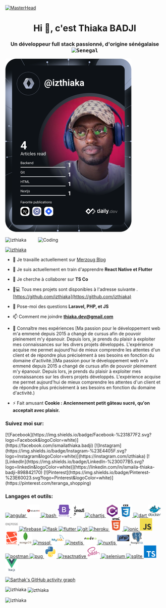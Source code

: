 [![MasterHead](https://1.bp.blogspot.com/-7A4WynwLsMw/XbBpCXG8fHI/AAAAAAAAMt4/uOa1bpLskYgrwGbllhSu2SDj_Mig8SXJQCLcBGAsYHQ/s1600/2000_600px.gif)](https://izthiaka.io)
<h1 align="center">Hi 👋, c'est Thiaka BADJI</h1>
<h3 align="center">Un développeur full stack passionné, d'origine sénégalaise 
<kbd><img title="Senegal" alt="Senegal" src="https://cdn.staticaly.com/gh/hjnilsson/country-flags/master/svg/sn.svg" width="20"></kbd></h3>

<a href="https://app.daily.dev/DailyDevTips"><img src="https://github.com/izthiaka/izthiaka/blob/main/devcard.svg" width="400" alt="Thiaka BADJI's Dev Card"/></a>

<img align="right" alt="Coding" Width="400" src="https://csspoint101.com/wp-content/uploads/2020/10/Developer-on-laptop.gif">

<p align="left"> <img src="https://komarev.com/ghpvc/?username=izthiaka&label=Profile%20views&color=0e75b6&style=flat" alt="izthiaka" /> </p>

<p align="left"> <a href="https://twitter.com/izthiaka" target="blank"><img src="https://img.shields.io/twitter/follow/izthiaka?logo=twitter&style=for-the-badge" alt="izthiaka" /></a> </p>

- 🔭 Je travaille actuellement sur [Merzoug Blog](https://github.com/izthiaka/merzoug)

- 🌱 Je suis actuellement en train d'apprendre **React Native et Flutter**

- 👯 Je cherche à collaborer sur **TS Co**

- 👨💻 Tous mes projets sont disponibles à l'adresse suivante . [https://github.com/izthiaka](https://github.com/izthiaka)

- 💬 Pose-moi des questions **Laravel, PHP, et JS**

- 📫 Comment me joindre **thiaka.dev@gmail.com**

- 📄 Connaître mes expériences [Ma passion pour le développement web m'a emmené depuis 2015 a changé de cursus afin de pouvoir pleinement m'y épanouir. Depuis lors, je prends du plaisir à exploiter mes connaissances sur les divers projets développés. L'expérience acquise me permet aujourd'hui de mieux comprendre les attentes d'un client et de répondre plus précisément à ses besoins en fonction du domaine d'activité.](Ma passion pour le développement web m'a emmené depuis 2015 a changé de cursus afin de pouvoir pleinement m'y épanouir. Depuis lors, je prends du plaisir à exploiter mes connaissances sur les divers projets développés. L'expérience acquise me permet aujourd'hui de mieux comprendre les attentes d'un client et de répondre plus précisément à ses besoins en fonction du domaine d'activité.)

- ⚡ Fait amusant **Cookie : Anciennement petit gâteau sucré, qu'on acceptait avec plaisir.**

<h3 align="left">Suivez moi sur:</h3>
<p align="left">
[![Facebook](https://img.shields.io/badge/Facebook-%231877F2.svg?logo=Facebook&logoColor=white)](https://facebook.com/ismailathiaka.badji) [![Instagram](https://img.shields.io/badge/Instagram-%23E4405F.svg?logo=Instagram&logoColor=white)](https://instagram.com/izthiaka) [![LinkedIn](https://img.shields.io/badge/LinkedIn-%230077B5.svg?logo=linkedin&logoColor=white)](https://linkedin.com/in/ismaila-thiaka-badji-898842170) [![Pinterest](https://img.shields.io/badge/Pinterest-%23E60023.svg?logo=Pinterest&logoColor=white)](https://pinterest.com/teranga_shopping) 
</p>

<h3 align="left">Langages et outils:</h3>
<p align="left"> <a href="https://angular.io" target="_blank" rel="noreferrer"> <img src="https://angular.io/assets/images/logos/angular/angular.svg" alt="angular" width="40" height="40"/> </a> <a href="https://angular.io" target="_blank" rel="noreferrer"> <img src="https://raw.githubusercontent.com/devicons/devicon/master/icons/angularjs/angularjs-original-wordmark.svg" alt="angularjs" width="40" height="40"/> </a> <a href="https://www.gnu.org/software/bash/" target="_blank" rel="noreferrer"> <img src="https://www.vectorlogo.zone/logos/gnu_bash/gnu_bash-icon.svg" alt="bash" width="40" height="40"/> </a> <a href="https://getbootstrap.com" target="_blank" rel="noreferrer"> <img src="https://raw.githubusercontent.com/devicons/devicon/master/icons/bootstrap/bootstrap-plain-wordmark.svg" alt="bootstrap" width="40" height="40"/> </a> <a href="https://canvasjs.com" target="_blank" rel="noreferrer"> <img src="https://raw.githubusercontent.com/Hardik0307/Hardik0307/master/assets/canvasjs-charts.svg" alt="canvasjs" width="40" height="40"/> </a> <a href="https://www.chartjs.org" target="_blank" rel="noreferrer"> <img src="https://www.chartjs.org/media/logo-title.svg" alt="chartjs" width="40" height="40"/> </a> <a href="https://www.w3schools.com/cs/" target="_blank" rel="noreferrer"> <img src="https://raw.githubusercontent.com/devicons/devicon/master/icons/csharp/csharp-original.svg" alt="csharp" width="40" height="40"/> </a> <a href="https://www.w3schools.com/css/" target="_blank" rel="noreferrer"> <img src="https://raw.githubusercontent.com/devicons/devicon/master/icons/css3/css3-original-wordmark.svg" alt="css3" width="40" height="40"/> </a> <a href="https://dart.dev" target="_blank" rel="noreferrer"> <img src="https://www.vectorlogo.zone/logos/dartlang/dartlang-icon.svg" alt="dart" width="40" height="40"/> </a> <a href="https://www.docker.com/" target="_blank" rel="noreferrer"> <img src="https://raw.githubusercontent.com/devicons/devicon/master/icons/docker/docker-original-wordmark.svg" alt="docker" width="40" height="40"/> </a> <a href="https://expressjs.com" target="_blank" rel="noreferrer"> <img src="https://raw.githubusercontent.com/devicons/devicon/master/icons/express/express-original-wordmark.svg" alt="express" width="40" height="40"/> </a> <a href="https://firebase.google.com/" target="_blank" rel="noreferrer"> <img src="https://www.vectorlogo.zone/logos/firebase/firebase-icon.svg" alt="firebase" width="40" height="40"/> </a> <a href="https://flask.palletsprojects.com/" target="_blank" rel="noreferrer"> <img src="https://www.vectorlogo.zone/logos/pocoo_flask/pocoo_flask-icon.svg" alt="flask" width="40" height="40"/> </a> <a href="https://flutter.dev" target="_blank" rel="noreferrer"> <img src="https://www.vectorlogo.zone/logos/flutterio/flutterio-icon.svg" alt="flutter" width="40" height="40"/> </a> <a href="https://git-scm.com/" target="_blank" rel="noreferrer"> <img src="https://www.vectorlogo.zone/logos/git-scm/git-scm-icon.svg" alt="git" width="40" height="40"/> </a> <a href="https://heroku.com" target="_blank" rel="noreferrer"> <img src="https://www.vectorlogo.zone/logos/heroku/heroku-icon.svg" alt="heroku" width="40" height="40"/> </a> <a href="https://www.w3.org/html/" target="_blank" rel="noreferrer"> <img src="https://raw.githubusercontent.com/devicons/devicon/master/icons/html5/html5-original-wordmark.svg" alt="html5" width="40" height="40"/> </a> <a href="https://ionicframework.com" target="_blank" rel="noreferrer"> <img src="https://upload.wikimedia.org/wikipedia/commons/d/d1/Ionic_Logo.svg" alt="ionic" width="40" height="40"/> </a> <a href="https://developer.mozilla.org/en-US/docs/Web/JavaScript" target="_blank" rel="noreferrer"> <img src="https://raw.githubusercontent.com/devicons/devicon/master/icons/javascript/javascript-original.svg" alt="javascript" width="40" height="40"/> </a> <a href="https://laravel.com/" target="_blank" rel="noreferrer"> <img src="https://raw.githubusercontent.com/devicons/devicon/master/icons/laravel/laravel-plain-wordmark.svg" alt="laravel" width="40" height="40"/> </a> <a href="https://www.mongodb.com/" target="_blank" rel="noreferrer"> <img src="https://raw.githubusercontent.com/devicons/devicon/master/icons/mongodb/mongodb-original-wordmark.svg" alt="mongodb" width="40" height="40"/> </a> <a href="https://www.microsoft.com/en-us/sql-server" target="_blank" rel="noreferrer"> <img src="https://www.svgrepo.com/show/303229/microsoft-sql-server-logo.svg" alt="mssql" width="40" height="40"/> </a> <a href="https://www.mysql.com/" target="_blank" rel="noreferrer"> <img src="https://raw.githubusercontent.com/devicons/devicon/master/icons/mysql/mysql-original-wordmark.svg" alt="mysql" width="40" height="40"/> </a> <a href="https://nextjs.org/" target="_blank" rel="noreferrer"> <img src="https://cdn.worldvectorlogo.com/logos/nextjs-2.svg" alt="nextjs" width="40" height="40"/> </a> <a href="https://nodejs.org" target="_blank" rel="noreferrer"> <img src="https://raw.githubusercontent.com/devicons/devicon/master/icons/nodejs/nodejs-original-wordmark.svg" alt="nodejs" width="40" height="40"/> </a> <a href="https://nuxtjs.org/" target="_blank" rel="noreferrer"> <img src="https://www.vectorlogo.zone/logos/nuxtjs/nuxtjs-icon.svg" alt="nuxtjs" width="40" height="40"/> </a> <a href="https://www.php.net" target="_blank" rel="noreferrer"> <img src="https://raw.githubusercontent.com/devicons/devicon/master/icons/php/php-original.svg" alt="php" width="40" height="40"/> </a> <a href="https://www.postgresql.org" target="_blank" rel="noreferrer"> <img src="https://raw.githubusercontent.com/devicons/devicon/master/icons/postgresql/postgresql-original-wordmark.svg" alt="postgresql" width="40" height="40"/> </a> <a href="https://postman.com" target="_blank" rel="noreferrer"> <img src="https://www.vectorlogo.zone/logos/getpostman/getpostman-icon.svg" alt="postman" width="40" height="40"/> </a> <a href="https://pugjs.org" target="_blank" rel="noreferrer"> <img src="https://cdn.worldvectorlogo.com/logos/pug.svg" alt="pug" width="40" height="40"/> </a> <a href="https://www.python.org" target="_blank" rel="noreferrer"> <img src="https://raw.githubusercontent.com/devicons/devicon/master/icons/python/python-original.svg" alt="python" width="40" height="40"/> </a> <a href="https://reactnative.dev/" target="_blank" rel="noreferrer"> <img src="https://reactnative.dev/img/header_logo.svg" alt="reactnative" width="40" height="40"/> </a> <a href="https://sass-lang.com" target="_blank" rel="noreferrer"> <img src="https://raw.githubusercontent.com/devicons/devicon/master/icons/sass/sass-original.svg" alt="sass" width="40" height="40"/> </a> <a href="https://www.selenium.dev" target="_blank" rel="noreferrer"> <img src="https://raw.githubusercontent.com/detain/svg-logos/780f25886640cef088af994181646db2f6b1a3f8/svg/selenium-logo.svg" alt="selenium" width="40" height="40"/> </a> <a href="https://www.sqlite.org/" target="_blank" rel="noreferrer"> <img src="https://www.vectorlogo.zone/logos/sqlite/sqlite-icon.svg" alt="sqlite" width="40" height="40"/> </a> <a href="https://www.typescriptlang.org/" target="_blank" rel="noreferrer"> <img src="https://raw.githubusercontent.com/devicons/devicon/master/icons/typescript/typescript-original.svg" alt="typescript" width="40" height="40"/> </a> <a href="https://vuejs.org/" target="_blank" rel="noreferrer"> <img src="https://raw.githubusercontent.com/devicons/devicon/master/icons/vuejs/vuejs-original-wordmark.svg" alt="vuejs" width="40" height="40"/> </a> </p>

[![Sarthak's GitHub activity graph](https://activity-graph.herokuapp.com/graph?username=izthiaka&&theme=xcode)](https://github.com/izthiaka)

<p><img align="left" src="https://github-readme-stats.vercel.app/api/top-langs?username=izthiaka&show_icons=true&locale=en&layout=compact&theme=tokyonight" alt="izthiaka" /></p>

<p>&nbsp;<img align="center" src="https://github-readme-stats.vercel.app/api?username=izthiaka&show_icons=true&locale=en&theme=tokyonight" alt="izthiaka" /></p>

<p><img align="center" src="https://github-readme-streak-stats.herokuapp.com/?user=izthiaka&&theme=tokyonight" alt="izthiaka" /></p>
